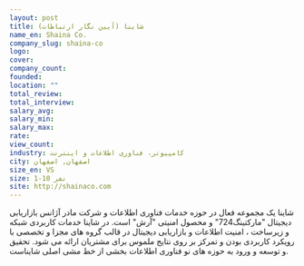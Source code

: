 ```yaml
---
layout: post
title: شاینا (آیین نگار ارتباطات)
name_en: Shaina Co.
company_slug: shaina-co
logo: 
cover: 
company_count:
founded:
location: ""
total_review: 
total_interview: 
salary_avg: 
salary_min: 
salary_max: 
rate: 
view_count: 
industry: کامپیوتر، فناوری اطلاعات و اینترنت
city: اصفهان, اصفهان
size_en: VS
size: 1-10 نفر
site: http://shainaco.com
---
```


شاینا یک مجموعه فعال در حوزه خدمات فناوری اطلاعات و شرکت مادر آژانس بازاریابی دیجیتال "مارکتینگ724" و محصول امنیتی "آرش" است. در شاینا خدمات کاربردی شبکه و زیرساخت ، امنیت اطلاعات و بازاریابی دیجیتال در قالب گروه های مجزا و تخصصی با رویکرد کاربردی بودن و تمرکز بر روی نتایج ملموس برای مشتریان ارائه می شود. تحقیق و توسعه و ورود به حوزه های نو فناوری اطلاعات بخشی از خط مشی اصلی شایناست.
